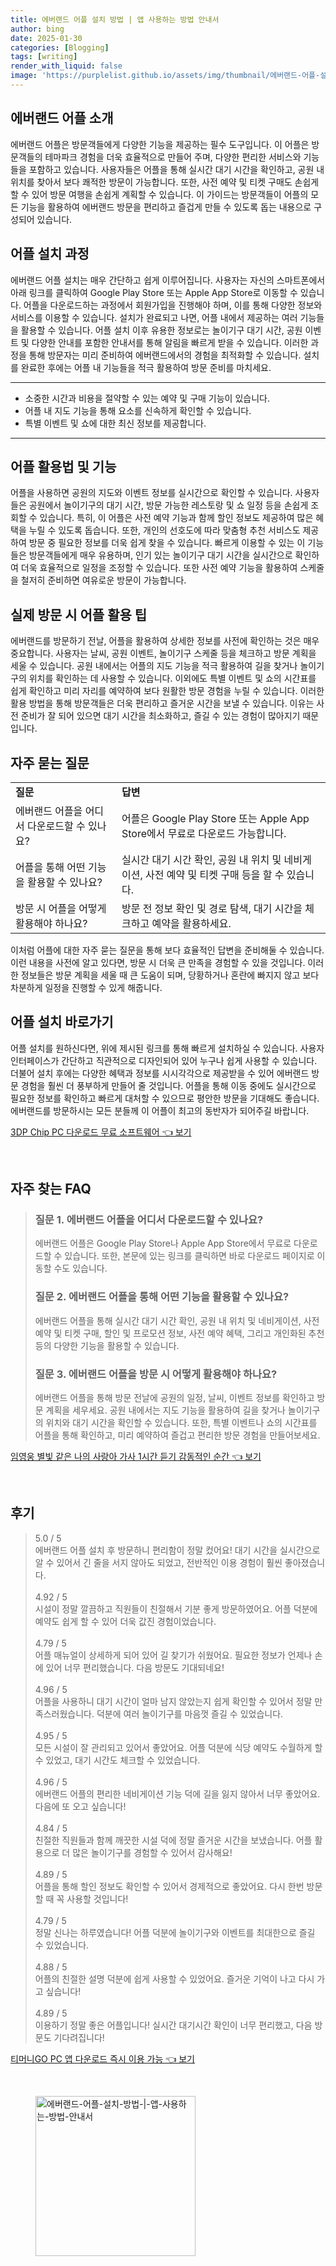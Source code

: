```yaml
---
title: 에버랜드 어플 설치 방법 | 앱 사용하는 방법 안내서
author: bing
date: 2025-01-30
categories: [Blogging]
tags: [writing]
render_with_liquid: false
image: 'https://purplelist.github.io/assets/img/thumbnail/에버랜드-어플-설치-방법-|-앱-사용하는-방법-안내서.webp'
---
```



<h2 id='에버랜드_어플_소개'>에버랜드 어플 소개</h2>

<p>에버랜드 어플은 방문객들에게 다양한 기능을 제공하는 필수 도구입니다. 이 어플은 방문객들의 테마파크 경험을 더욱 효율적으로 만들어 주며, 다양한 편리한 서비스와 기능들을 포함하고 있습니다. 사용자들은 어플을 통해 실시간 대기 시간을 확인하고, 공원 내 위치를 찾아서 보다 쾌적한 방문이 가능합니다. 또한, 사전 예약 및 티켓 구매도 손쉽게 할 수 있어 방문 여행을 손쉽게 계획할 수 있습니다. 이 가이드는 방문객들이 어플의 모든 기능을 활용하여 에버랜드 방문을 편리하고 즐겁게 만들 수 있도록 돕는 내용으로 구성되어 있습니다.</p>

<h2 id='어플_설치_과정'>어플 설치 과정</h2>

<p>에버랜드 어플 설치는 매우 간단하고 쉽게 이루어집니다. 사용자는 자신의 스마트폰에서 아래 링크를 클릭하여 Google Play Store 또는 Apple App Store로 이동할 수 있습니다. 어플을 다운로드하는 과정에서 회원가입을 진행해야 하며, 이를 통해 다양한 정보와 서비스를 이용할 수 있습니다. 설치가 완료되고 나면, 어플 내에서 제공하는 여러 기능들을 활용할 수 있습니다. 어플 설치 이후 유용한 정보로는 놀이기구 대기 시간, 공원 이벤트 및 다양한 안내를 포함한 안내서를 통해 알림을 빠르게 받을 수 있습니다. 이러한 과정을 통해 방문자는 미리 준비하여 에버랜드에서의 경험을 최적화할 수 있습니다. 설치를 완료한 후에는 어플 내 기능들을 적극 활용하여 방문 준비를 마치세요.</p>

<hr />

<ul>
    <li>소중한 시간과 비용을 절약할 수 있는 예약 및 구매 기능이 있습니다.</li>
    <li>어플 내 지도 기능을 통해 요소를 신속하게 확인할 수 있습니다.</li>
    <li>특별 이벤트 및 쇼에 대한 최신 정보를 제공합니다.</li>
</ul>

<hr />

<h2 id='어플_활용법_및_기능'>어플 활용법 및 기능</h2>

<p>어플을 사용하면 공원의 지도와 이벤트 정보를 실시간으로 확인할 수 있습니다. 사용자들은 공원에서 놀이기구의 대기 시간, 방문 가능한 레스토랑 및 쇼 일정 등을 손쉽게 조회할 수 있습니다. 특히, 이 어플은 사전 예약 기능과 함께 할인 정보도 제공하여 많은 혜택을 누릴 수 있도록 돕습니다. 또한, 개인의 선호도에 따라 맞춤형 추천 서비스도 제공하여 방문 중 필요한 정보를 더욱 쉽게 찾을 수 있습니다. 빠르게 이용할 수 있는 이 기능들은 방문객들에게 매우 유용하며, 인기 있는 놀이기구 대기 시간을 실시간으로 확인하여 더욱 효율적으로 일정을 조정할 수 있습니다. 또한 사전 예약 기능을 활용하여 스케줄을 철저히 준비하면 여유로운 방문이 가능합니다.</p>

<h2 id='실제_방문_시_어플_활용_팁'>실제 방문 시 어플 활용 팁</h2>

<p>에버랜드를 방문하기 전날, 어플을 활용하여 상세한 정보를 사전에 확인하는 것은 매우 중요합니다. 사용자는 날씨, 공원 이벤트, 놀이기구 스케줄 등을 체크하고 방문 계획을 세울 수 있습니다. 공원 내에서는 어플의 지도 기능을 적극 활용하여 길을 찾거나 놀이기구의 위치를 확인하는 데 사용할 수 있습니다. 이외에도 특별 이벤트 및 쇼의 시간표를 쉽게 확인하고 미리 자리를 예약하여 보다 원활한 방문 경험을 누릴 수 있습니다. 이러한 활용 방법을 통해 방문객들은 더욱 편리하고 즐거운 시간을 보낼 수 있습니다. 이유는 사전 준비가 잘 되어 있으면 대기 시간을 최소화하고, 즐길 수 있는 경험이 많아지기 때문입니다.</p>

<h2 id='자주_묻는_질문'>자주 묻는 질문</h2>

<table>
    <tr>
        <td><b>질문</b></td>
        <td><b>답변</b></td>
    </tr>
    <tr>
        <td>에버랜드 어플을 어디서 다운로드할 수 있나요?</td>
        <td>어플은 Google Play Store 또는 Apple App Store에서 무료로 다운로드 가능합니다.</td>
    </tr>
    <tr>
        <td>어플을 통해 어떤 기능을 활용할 수 있나요?</td>
        <td>실시간 대기 시간 확인, 공원 내 위치 및 네비게이션, 사전 예약 및 티켓 구매 등을 할 수 있습니다.</td>
    </tr>
    <tr>
        <td>방문 시 어플을 어떻게 활용해야 하나요?</td>
        <td>방문 전 정보 확인 및 경로 탐색, 대기 시간을 체크하고 예약을 활용하세요.</td>
    </tr>
</table>

<p>이처럼 어플에 대한 자주 묻는 질문을 통해 보다 효율적인 답변을 준비해둘 수 있습니다. 이런 내용을 사전에 알고 있다면, 방문 시 더욱 큰 만족을 경험할 수 있을 것입니다. 이러한 정보들은 방문 계획을 세울 때 큰 도움이 되며, 당황하거나 혼란에 빠지지 않고 보다 차분하게 일정을 진행할 수 있게 해줍니다.</p>

<h2 id='어플_설치_바로가기'>어플 설치 바로가기</h2>

<p>어플 설치를 원하신다면, 위에 제시된 링크를 통해 빠르게 설치하실 수 있습니다. 사용자 인터페이스가 간단하고 직관적으로 디자인되어 있어 누구나 쉽게 사용할 수 있습니다. 더불어 설치 후에는 다양한 혜택과 정보를 시시각각으로 제공받을 수 있어 에버랜드 방문 경험을 훨씬 더 풍부하게 만들어 줄 것입니다. 어플을 통해 이동 중에도 실시간으로 필요한 정보를 확인하고 빠르게 대처할 수 있으므로 평안한 방문을 기대해도 좋습니다. 에버랜드를 방문하시는 모든 분들께 이 어플이 최고의 동반자가 되어주길 바랍니다.</p>


<p><a class="click-button" title="3DP Chip PC 다운로드 무료 소프트웨어" href="https://purplelist.github.io/posts/3DP-Chip-PC-%EB%8B%A4%EC%9A%B4%EB%A1%9C%EB%93%9C-%EB%AC%B4%EB%A3%8C-%EC%86%8C%ED%94%84%ED%8A%B8%EC%9B%A8%EC%96%B4/" rel="dofollow">3DP Chip PC 다운로드 무료 소프트웨어 👈 보기</a></p><br>
<h2 id='자주_찾는_FAQ'>자주 찾는 FAQ</h2>
<div itemscope="" itemtype="https://schema.org/FAQPage"> 
<blockquote> 
<div itemscope="" itemprop="mainEntity" itemtype="https://schema.org/Question"> 
<h3 itemprop="name">질문 1. 에버랜드 어플을 어디서 다운로드할 수 있나요?</h3> 
<div itemscope="" itemprop="acceptedAnswer" itemtype="https://schema.org/Answer"> 
<span itemprop="text"> 
<p>에버랜드 어플은 Google Play Store나 Apple App Store에서 무료로 다운로드할 수 있습니다. 또한, 본문에 있는 링크를 클릭하면 바로 다운로드 페이지로 이동할 수도 있습니다.</p> 
</span> 
</div> 
</div> 
<div itemscope="" itemprop="mainEntity" itemtype="https://schema.org/Question"> 
<h3 itemprop="name">질문 2. 에버랜드 어플을 통해 어떤 기능을 활용할 수 있나요?</h3> 
<div itemscope="" itemprop="acceptedAnswer" itemtype="https://schema.org/Answer"> 
<span itemprop="text"> 
<p>에버랜드 어플을 통해 실시간 대기 시간 확인, 공원 내 위치 및 네비게이션, 사전 예약 및 티켓 구매, 할인 및 프로모션 정보, 사전 예약 혜택, 그리고 개인화된 추천 등의 다양한 기능을 활용할 수 있습니다.</p> 
</span> 
</div> 
</div> 
<div itemscope="" itemprop="mainEntity" itemtype="https://schema.org/Question"> 
<h3 itemprop="name">질문 3. 에버랜드 어플을 방문 시 어떻게 활용해야 하나요?</h3> 
<div itemscope="" itemprop="acceptedAnswer" itemtype="https://schema.org/Answer"> 
<span itemprop="text"> 
<p>에버랜드 어플을 통해 방문 전날에 공원의 일정, 날씨, 이벤트 정보를 확인하고 방문 계획을 세우세요. 공원 내에서는 지도 기능을 활용하여 길을 찾거나 놀이기구의 위치와 대기 시간을 확인할 수 있습니다. 또한, 특별 이벤트나 쇼의 시간표를 어플을 통해 확인하고, 미리 예약하여 즐겁고 편리한 방문 경험을 만들어보세요.</p> 
</span> 
</div> 
</div> 
</blockquote> 
</div>
<p><a class="click-button" title="임영웅 별빛 같은 나의 사랑아 가사 1시간 듣기 감동적인 순간" href="https://purplelist.github.io/posts/%EC%9E%84%EC%98%81%EC%9B%85-%EB%B3%84%EB%B9%9B-%EA%B0%99%EC%9D%80-%EB%82%98%EC%9D%98-%EC%82%AC%EB%9E%91%EC%95%84-%EA%B0%80%EC%82%AC-1%EC%8B%9C%EA%B0%84-%EB%93%A3%EA%B8%B0-%EA%B0%90%EB%8F%99%EC%A0%81%EC%9D%B8-%EC%88%9C%EA%B0%84/" rel="dofollow">임영웅 별빛 같은 나의 사랑아 가사 1시간 듣기 감동적인 순간 👈 보기</a></p><br>
<h2 id='후기'>후기</h2>
<div itemscope itemtype="https://schema.org/Product">
  <blockquote>
  <div itemprop="review" itemscope itemtype="https://schema.org/Review">
      <div itemprop="reviewRating" itemscope itemtype="https://schema.org/Rating"> <span itemprop="ratingValue">5.0</span> / <span itemprop="bestRating">5</span> </div>
      <span itemprop="reviewBody">에버랜드 어플 설치 후 방문하니 편리함이 정말 컸어요! 대기 시간을 실시간으로 알 수 있어서 긴 줄을 서지 않아도 되었고, 전반적인 이용 경험이 훨씬 좋아졌습니다.</span>
  </div>
  <br>
  <div itemprop="review" itemscope itemtype="https://schema.org/Review">
      <div itemprop="reviewRating" itemscope itemtype="https://schema.org/Rating"> <span itemprop="ratingValue">4.92</span> / <span itemprop="bestRating">5</span> </div>
      <span itemprop="reviewBody">시설이 정말 깔끔하고 직원들이 친절해서 기분 좋게 방문하였어요. 어플 덕분에 예약도 쉽게 할 수 있어 더욱 값진 경험이었습니다.</span>
  </div>
  <br>
  <div itemprop="review" itemscope itemtype="https://schema.org/Review">
      <div itemprop="reviewRating" itemscope itemtype="https://schema.org/Rating"> <span itemprop="ratingValue">4.79</span> / <span itemprop="bestRating">5</span> </div>
      <span itemprop="reviewBody">어플 매뉴얼이 상세하게 되어 있어 길 찾기가 쉬웠어요. 필요한 정보가 언제나 손에 있어 너무 편리했습니다. 다음 방문도 기대되네요!</span>
  </div>
  <br>
  <div itemprop="review" itemscope itemtype="https://schema.org/Review">
      <div itemprop="reviewRating" itemscope itemtype="https://schema.org/Rating"> <span itemprop="ratingValue">4.96</span> / <span itemprop="bestRating">5</span> </div>
      <span itemprop="reviewBody">어플을 사용하니 대기 시간이 얼마 남지 않았는지 쉽게 확인할 수 있어서 정말 만족스러웠습니다. 덕분에 여러 놀이기구를 마음껏 즐길 수 있었습니다.</span>
  </div>
  <br>
  <div itemprop="review" itemscope itemtype="https://schema.org/Review">
      <div itemprop="reviewRating" itemscope itemtype="https://schema.org/Rating"> <span itemprop="ratingValue">4.95</span> / <span itemprop="bestRating">5</span> </div>
      <span itemprop="reviewBody">모든 시설이 잘 관리되고 있어서 좋았어요. 어플 덕분에 식당 예약도 수월하게 할 수 있었고, 대기 시간도 체크할 수 있었습니다.</span>
  </div>
  <br>
  <div itemprop="review" itemscope itemtype="https://schema.org/Review">
      <div itemprop="reviewRating" itemscope itemtype="https://schema.org/Rating"> <span itemprop="ratingValue">4.96</span> / <span itemprop="bestRating">5</span> </div>
      <span itemprop="reviewBody">에버랜드 어플의 편리한 네비게이션 기능 덕에 길을 잃지 않아서 너무 좋았어요. 다음에 또 오고 싶습니다!</span>
  </div>
  <br>
  <div itemprop="review" itemscope itemtype="https://schema.org/Review">
      <div itemprop="reviewRating" itemscope itemtype="https://schema.org/Rating"> <span itemprop="ratingValue">4.84</span> / <span itemprop="bestRating">5</span> </div>
      <span itemprop="reviewBody">친절한 직원들과 함께 깨끗한 시설 덕에 정말 즐거운 시간을 보냈습니다. 어플 활용으로 더 많은 놀이기구를 경험할 수 있어서 감사해요!</span>
  </div>
  <br>
  <div itemprop="review" itemscope itemtype="https://schema.org/Review">
      <div itemprop="reviewRating" itemscope itemtype="https://schema.org/Rating"> <span itemprop="ratingValue">4.89</span> / <span itemprop="bestRating">5</span> </div>
      <span itemprop="reviewBody">어플을 통해 할인 정보도 확인할 수 있어서 경제적으로 좋았어요. 다시 한번 방문할 때 꼭 사용할 것입니다!</span>
  </div>
  <br>
  <div itemprop="review" itemscope itemtype="https://schema.org/Review">
      <div itemprop="reviewRating" itemscope itemtype="https://schema.org/Rating"> <span itemprop="ratingValue">4.79</span> / <span itemprop="bestRating">5</span> </div>
      <span itemprop="reviewBody">정말 신나는 하루였습니다! 어플 덕분에 놀이기구와 이벤트를 최대한으로 즐길 수 있었습니다.</span>
  </div>
  <br>
  <div itemprop="review" itemscope itemtype="https://schema.org/Review">
      <div itemprop="reviewRating" itemscope itemtype="https://schema.org/Rating"> <span itemprop="ratingValue">4.88</span> / <span itemprop="bestRating">5</span> </div>
      <span itemprop="reviewBody">어플의 친절한 설명 덕분에 쉽게 사용할 수 있었어요. 즐거운 기억이 나고 다시 가고 싶습니다!</span>
  </div>
  <br>
  <div itemprop="review" itemscope itemtype="https://schema.org/Review">
      <div itemprop="reviewRating" itemscope itemtype="https://schema.org/Rating"> <span itemprop="ratingValue">4.89</span> / <span itemprop="bestRating">5</span> </div>
      <span itemprop="reviewBody">이용하기 정말 좋은 어플입니다! 실시간 대기시간 확인이 너무 편리했고, 다음 방문도 기다려집니다!</span>
  </div>
  </blockquote>
</div>
<p><a class="click-button" title="티머니GO PC 앱 다운로드 즉시 이용 가능" href="https://purplelist.github.io/posts/%ED%8B%B0%EB%A8%B8%EB%8B%88GO-PC-%EC%95%B1-%EB%8B%A4%EC%9A%B4%EB%A1%9C%EB%93%9C-%EC%A6%89%EC%8B%9C-%EC%9D%B4%EC%9A%A9-%EA%B0%80%EB%8A%A5/" rel="dofollow">티머니GO PC 앱 다운로드 즉시 이용 가능 👈 보기</a></p><br>
<figure class="image"><img src="https://purplelist.github.io/assets/img/thumbnail/에버랜드-어플-설치-방법-|-앱-사용하는-방법-안내서.webp" alt="에버랜드-어플-설치-방법-|-앱-사용하는-방법-안내서" width="256" height="256"></figure>